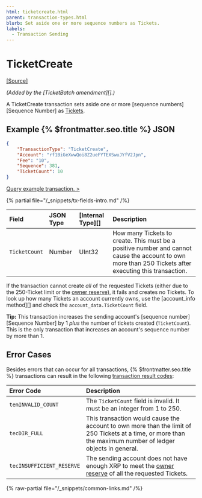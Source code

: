 ```yaml
---
html: ticketcreate.html
parent: transaction-types.html
blurb: Set aside one or more sequence numbers as Tickets.
labels:
  - Transaction Sending
---
```

# TicketCreate

[[Source]](https://github.com/XRPLF/rippled/blob/develop/src/ripple/app/tx/impl/CreateTicket.cpp "Source")

_(Added by the [TicketBatch amendment][].)_

A TicketCreate transaction sets aside one or more [sequence numbers][Sequence Number] as [Tickets](../../../../concepts/accounts/tickets.md).

## Example {% $frontmatter.seo.title %} JSON

```json
{
    "TransactionType": "TicketCreate",
    "Account": "rf1BiGeXwwQoi8Z2ueFYTEXSwuJYfV2Jpn",
    "Fee": "10",
    "Sequence": 381,
    "TicketCount": 10
}
```

[Query example transaction. >](/resources/dev-tools/websocket-api-tool?server=wss%3A%2F%2Fs1.ripple.com%2F&req=%7B%22id%22%3A%22example_TicketCreate%22%2C%22command%22%3A%22tx%22%2C%22transaction%22%3A%22738AEF36B48CA4A2D85C2B74910DC34DDBBCA4C83643F2DB84A58785ED5AD3E3%22%2C%22binary%22%3Afalse%7D)

{% partial file="/_snippets/tx-fields-intro.md" /%}
<!--{# fix md highlighting_ #}-->

| Field            | JSON Type        | [Internal Type][] | Description        |
|:-----------------|:-----------------|:------------------|:-------------------|
| `TicketCount`    | Number           | UInt32            | How many Tickets to create. This must be a positive number and cannot cause the account to own more than 250 Tickets after executing this transaction. |

If the transaction cannot create _all_ of the requested Tickets (either due to the 250-Ticket limit or the [owner reserve](../../../../concepts/accounts/reserves.md)), it fails and creates no Tickets. To look up how many Tickets an account currently owns, use the [account_info method][] and check the `account_data.TicketCount` field.

**Tip:** This transaction increases the sending account's [sequence number][Sequence Number] by 1 _plus_ the number of tickets created (`TicketCount`). This is the only transaction that increases an account's sequence number by more than 1.

## Error Cases

Besides errors that can occur for all transactions, {% $frontmatter.seo.title %} transactions can result in the following [transaction result codes](../transaction-results/transaction-results.md):

| Error Code                | Description                                      |
|:--------------------------|:-------------------------------------------------|
| `temINVALID_COUNT`        | The `TicketCount` field is invalid. It must be an integer from 1 to 250. |
| `tecDIR_FULL`             | This transaction would cause the account to own more than the limit of 250 Tickets at a time, or more than the maximum number of ledger objects in general. |
| `tecINSUFFICIENT_RESERVE` | The sending account does not have enough XRP to meet the [owner reserve](../../../../concepts/accounts/reserves.md) of all the requested Tickets. |

{% raw-partial file="/_snippets/common-links.md" /%}

